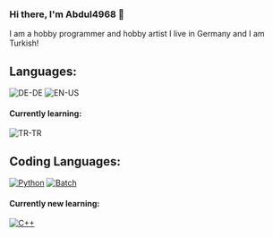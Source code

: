 ### Hi there, I'm Abdul4968 👋
I am a hobby programmer and hobby artist
I live in Germany and I am Turkish!

## Languages:
![DE-DE](https://upload.wikimedia.org/wikipedia/en/thumb/b/ba/Flag_of_Germany.svg/125px-Flag_of_Germany.svg.png)
![EN-US](https://upload.wikimedia.org/wikipedia/en/thumb/a/a4/Flag_of_the_United_States.svg/125px-Flag_of_the_United_States.svg.png)
#### Currently learning:
![TR-TR](https://upload.wikimedia.org/wikipedia/commons/thumb/b/b4/Flag_of_Turkey.svg/125px-Flag_of_Turkey.svg.png)

## Coding Languages:
[![Python][python-badge]][python-link] [![Batch][batch-badge]][batch-link]
#### Currently new learning:
[![C++][c++-badge]][c++-link]




<!--
[![][-badge]][-link]

[-badge]: 
[-link]: 
-->

[python-badge]: https://img.shields.io/badge/-Python-blue?style=for-the-badge&logo=python&logoColor=yellow
[python-link]: https://www.python.org/

[batch-badge]: https://img.shields.io/badge/-Batch_script-black?style=for-the-badge&logo=Windows%20Terminal
[batch-link]: https://www.tutorialspoint.com/batch_script/index.htm

[c++-badge]: https://img.shields.io/badge/-C++-lightblue?style=for-the-badge&logo=cplusplus&logoColor=00599C
[c++-link]: https://cplusplus.com/
